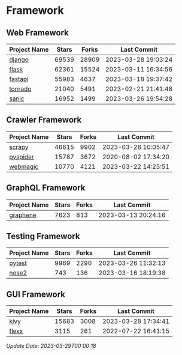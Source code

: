 # Framework

## Web Framework
| Project Name | Stars | Forks | Last Commit |
| ------------ | ----- | ----- | ----------- |
| [django](https://github.com/django/django) | 69539 | 28909 | 2023-03-28 19:03:24 |
| [flask](https://github.com/pallets/flask) | 62361 | 15524 | 2023-03-11 16:34:56 |
| [fastapi](https://github.com/tiangolo/fastapi) | 55983 | 4637 | 2023-03-18 19:37:42 |
| [tornado](https://github.com/tornadoweb/tornado) | 21040 | 5491 | 2023-02-21 21:41:48 |
| [sanic](https://github.com/sanic-org/sanic) | 16952 | 1499 | 2023-03-26 19:54:28 |

## Crawler Framework
| Project Name | Stars | Forks | Last Commit |
| ------------ | ----- | ----- | ----------- |
| [scrapy](https://github.com/scrapy/scrapy) | 46615 | 9902 | 2023-03-28 10:05:47 |
| [pyspider](https://github.com/binux/pyspider) | 15787 | 3672 | 2020-08-02 17:34:20 |
| [webmagic](https://github.com/code4craft/webmagic) | 10770 | 4121 | 2023-03-22 14:25:51 |

## GraphQL Framework
| Project Name | Stars | Forks | Last Commit |
| ------------ | ----- | ----- | ----------- |
| [graphene](https://github.com/graphql-python/graphene) | 7623 | 813 | 2023-03-13 20:24:16 |

## Testing Framework
| Project Name | Stars | Forks | Last Commit |
| ------------ | ----- | ----- | ----------- |
| [pytest](https://github.com/pytest-dev/pytest) | 9969 | 2290 | 2023-03-26 11:32:13 |
| [nose2](https://github.com/nose-devs/nose2) | 743 | 136 | 2023-03-16 18:19:38 |

## GUI Framework
| Project Name | Stars | Forks | Last Commit |
| ------------ | ----- | ----- | ----------- |
| [kivy](https://github.com/kivy/kivy) | 15683 | 3008 | 2023-03-28 17:34:41 |
| [flexx](https://github.com/flexxui/flexx) | 3115 | 261 | 2022-07-22 16:41:15 |

*Update Date: 2023-03-29T00:00:18*
